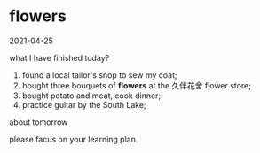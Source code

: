 # flowers

2021-04-25

what I have finished today?

1. found a local tailor's shop to sew my coat;
2. bought three bouquets of **flowers** at the 久伴花舍 flower store;
3. bought potato and meat, cook dinner;
4. practice guitar by the South Lake;

about tomorrow

please facus on your learning plan.

